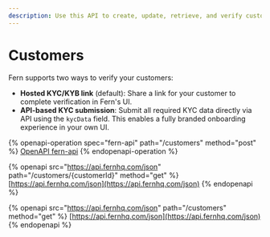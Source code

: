 ```yaml
---
description: Use this API to create, update, retrieve, and verify customers.
---
```


# Customers

Fern supports two ways to verify your customers:

* **Hosted KYC/KYB link** (default): Share a link for your customer to complete verification in Fern's UI.
* **API-based KYC submission**: Submit all required KYC data directly via API using the `kycData` field. This enables a fully branded onboarding experience in your own UI.

{% openapi-operation spec="fern-api" path="/customers" method="post" %}
[OpenAPI fern-api](https://api.fernhq.com/json)
{% endopenapi-operation %}

{% openapi src="https://api.fernhq.com/json" path="/customers/{customerId}" method="get" %}
[https://api.fernhq.com/json](https://api.fernhq.com/json)
{% endopenapi %}

{% openapi src="https://api.fernhq.com/json" path="/customers" method="get" %}
[https://api.fernhq.com/json](https://api.fernhq.com/json)
{% endopenapi %}
